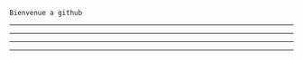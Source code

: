     Bienvenue a github

******************************

*******************************


*******************************


*******************************